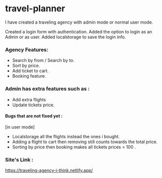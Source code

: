 # travel-planner

I have created a traveling agency with admin mode or normal user mode.

Created a login form with authentication.
Added the option to login as an Admin or as user.
Added localstorage to save the login info.

### Agency Features:

- Search by from / Search by to.
- Sort by price.
- Add ticket to cart.
- Booking feature.

### Admin has extra features such as :

- Add extra flights
- Update tickets price.

#### Bugs that are not fixed yet :

[in user mode]

- Localstorage all the flights instead the ones i bought.
- Adding a flight to cart then removing still counts towards the total price.
- Sorting by price then booking makes all tickets prices = 100 .

### Site's Link :

https://traveling-agency-i-think.netlify.app/
